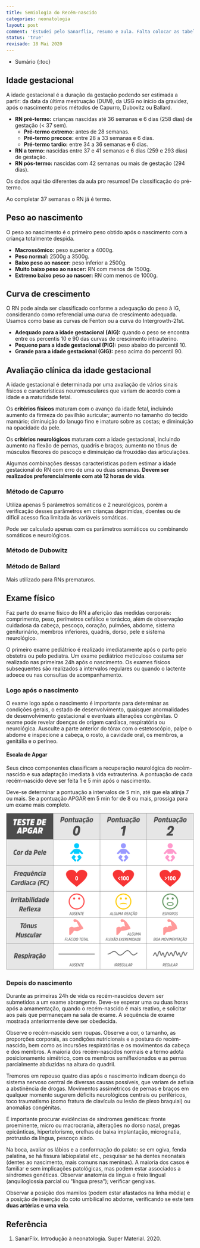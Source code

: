 ```yaml
---
title: Semiologia do Recém-nascido
categories: neonatologia
layout: post
comment: 'Estudei pelo Sanarflix, resumo e aula. Falta colocar as tabelas'
status: 'true'
revisado: 18 Mai 2020
---
```


* Sumário
{:toc}

## Idade gestacional

A idade gestacional é a duração da gestação podendo ser estimada a partir: da data da última mestruação (DUM), da USG no início da gravidez, após o nascimento pelos métodos de Capurro, Dubovitz ou Ballard. 

* **RN pré-termo:** crianças nascidas até 36 semanas e 6 dias (258 dias) de gestação (< 37 sem).
  * **Pré-termo extremo:** antes de 28 semanas.
  * **Pré-termo precoce:** entre 28 a 33 semanas e 6 dias.
  * **Pré-termo tardio:** entre 34 a 36 semanas e 6 dias.
* **RN a termo:** nascidas entre 37 e 41 semanas e 6 dias (259 e 293 dias) de gestação.
* **RN pós-termo:** nascidas com 42 semanas ou mais de gestação (294 dias).

Os dados aqui tão diferentes da aula pro resumos! De classificação do pré-termo.

<span class="alert-purple">
Ao completar 37 semanas o RN já é termo.
</span>

## Peso ao nascimento

O peso ao nascimento é o primeiro peso obtido após o nascimento com a criança totalmente despida.

* **Macrossômico:** peso superior a 4000g.
* **Peso normal:** 2500g a 3500g.
* **Baixo peso ao nascer:** peso inferior a 2500g.
* **Muito baixo peso ao nascer:** RN com menos de 1500g.
* **Extremo baixo peso ao nascer:** RN com menos de 1000g.

## Curva de crescimento

O RN pode ainda ser classificado conforme a adequação do peso à IG,  considerando como referencial uma curva de crescimento adequada. Usamos como base as curvas de Fenton ou a curva do Intergrowth-21st.

* **Adequado para a idade gestacional (AIG):** quando o peso se encontra entre os percentis 10 e 90 das curvas de crescimento intrauterino.
* **Pequeno para a idade gestacional (PIG):** peso abaixo do percentil 10.
* **Grande para a idade gestacional (GIG):** peso acima do percentil 90.

## Avaliação clínica da idade gestacional

A idade gestacional é determinada por uma avaliação de vários sinais físicos e características neuromusculares que variam de acordo com a idade e a maturidade fetal. 

Os **critérios físicos** maturam com o avanço da idade fetal, incluindo aumento da firmeza do pavilhão auricular; aumento no tamanho do tecido mamário; diminuição do lanugo fino e imaturo sobre as costas; e diminuição na opacidade da pele.

Os **critérios neurológicos** maturam com a idade gestacional, incluindo aumento na flexão de pernas, quadris e braços; aumento no tônus de músculos flexores do pescoço e diminuição da frouxidão das articulações.

Algumas combinações dessas características podem estimar a idade gestacional do RN com erro de uma ou duas semanas. **Devem ser realizados preferencialmente com até 12 horas de vida**.

### Método de Capurro

Utiliza apenas 5 parâmetros somáticos e 2 neurológicos, porém a verificação desses parâmetros em crianças deprimidas, doentes ou de difícil acesso fica limitada às variáveis somáticas.

Pode ser calculado apenas com os parâmetros somáticos ou combinando somáticos e neurológicos.

### Método de Dubowitz

### Método de Ballard

Mais utilizado para RNs prematuros.

## Exame físico

Faz parte do exame físico do RN a aferição das medidas corporais: comprimento, peso, perímetros cefálico e torácico, além de observação cuidadosa da cabeça, pescoço, coração, pulmões, abdome, sistema geniturinário, membros inferiores, quadris, dorso, pele e sistema neurológico.

O primeiro exame pediátrico é realizado imediatamente após o parto pelo obstetra ou pelo pediatra. Um exame pediátrico meticuloso costuma ser realizado nas primeiras 24h após o nascimento. Os exames físicos subsequentes são realizados a intervalos regulares ou quando o lactente adoece ou nas consultas de acompanhamento.

### Logo após o nascimento

O exame logo após o nascimento é importante para determinar as condições gerais, o estado de desenvolvimento, quaisquer anormalidades de desenvolvimento gestacional e eventuais alterações congênitas. O exame pode revelar  doenças de origem cardíaca, respiratória ou neurológica. Ausculte a parte anterior do tórax com o estetoscópio, palpe o abdome e inspecione a cabeça, o rosto, a cavidade  oral, os membros, a genitália e o períneo.

#### Escala de Apgar

Seus cinco componentes classificam a recuperação neurológica do  recém-nascido e sua adaptação imediata à vida extrauterina. A pontuação de cada recém-nascido deve ser feita 1 e 5 min após o nascimento.

Deve-se determinar a pontuação a intervalos de 5 min, até que ela atinja 7 ou mais. Se a pontuação APGAR em 5 min for de 8 ou mais, prossiga para um exame mais completo.

![Apgar](/assets/neonatologia/intro/apgar.png)

### Depois do nascimento

Durante as primeiras 24h de vida os recém-nascidos devem ser submetidos a um exame abrangente. Deve-se esperar uma ou duas horas após a amamentação, quando o recém-nascido é mais reativo, e solicitar aos pais que permaneçam na sala de exame. A sequência de exame mostrada anteriormente deve ser obedecida.

Observe o recém-nascido sem roupas. Observe a cor, o tamanho, as proporções corporais, as condições nutricionais e a postura do recém-nascido, bem como as incursões respiratórias e os movimentos da cabeça e dos membros. A maioria dos recém-nascidos normais e a termo adota posicionamento simétrico, com os membros semiflexionados e as pernas parcialmente abduzidas na altura do quadril.

Tremores em repouso quatro dias após o nascimento indicam doença do sistema
nervoso central de diversas causas possíveis, que variam de asfixia a abstinência de
drogas. Movimentos assimétricos de pernas e braços em qualquer momento sugerem
déficits neurológicos centrais ou periféricos, toco traumatismo (como fratura de
clavícula ou lesão de plexo braquial) ou anomalias congênitas.


É importante procurar evidências de síndromes genéticas: fronte proeminente,
micro ou macrocrania, alterações no dorso nasal, pregas epicânticas, hipertelorismo,
orelhas de baixa implantação, micrognatia, protrusão da língua, pescoço alado.


Na boca, avaliar os lábios e a conformação do palato: se em ogiva, fenda palatina, se há fissura labiopalatal etc., pesquisar se há dentes neonatais (dentes ao nascimento, mais comuns nas meninas). A maioria dos casos é familiar e sem implicações patológicas, mas podem estar associados a síndromes genéticas. Observar anatomia da língua e freio lingual (anquiloglossia parcial ou "língua presa”); verificar gengivas.

Observar a posição dos mamilos (podem estar afastados na linha média) e a posição de inserção do coto umbilical no abdome, verificando se este tem **duas artérias e uma veia**.

## Referência

1. SanarFlix. Introdução à neonatologia. Super Material. 2020. 